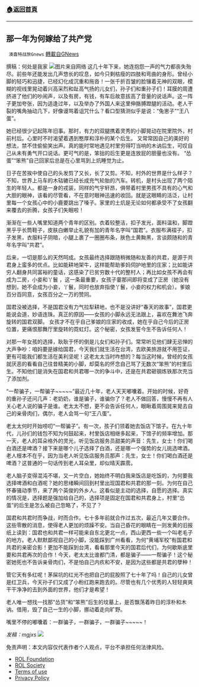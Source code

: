 ###  [:house:返回首頁](https://github.com/ourhimalayas/txt)
---


## 那一年为何嫁给了共产党
` 澳喜特战旅Gnews` [轉載自GNews](https://gnews.org/zh-hans/1945755/)

撰稿：何处是我家
![](https://assets.gnews.org/wp-content/uploads/2022/02/202-2.png)图片来自网络
这几十年下来，她连抱怨一声的气力都丧失殆尽。前些年还能发出几声悠长的叹息，如今只剩枯瘦的四肢和弯曲的身形。曾经小脚的轻巧和迅捷，已经幻化成沉重和拖沓！一张千折百皱的脸镶着无神的双眼，模糊的视线里晃动着兴高采烈和趾高气扬的儿女们，孙子们和重孙子们！耳膜的周遭挤进了他们的吵闹声，以及有房，有钱，有车后故意拔高了音量的说话声。这一阵子更加夸张，因为适逢过年，以及举办了外国人来这里伸胳膊蹬腿的活动。老人干裂的嘴角抽动几下，好像谩骂着诅咒什么？看口型猜测似乎是说：“兔崽子”“王八蛋”。

她已经很少记起陈年旧事。那时，有力的双腿携着灵秀的小脚晃动在院里院外，村前村后。心里时不时渴望着遇到憨厚和淳朴的某个后生。 又常常因自己的美好的想法，禁不住偷偷笑出声。真的能时常地遇见村里穷得叮当响的木讷后生，可叹自己从未有勇气开口说话。更可气的是，笨拙的后生更是连放屁的胆量也没有。 “怂蛋”“笨熊”自己回家后总是在心里骂到上炕睡觉为止。

日子在苦挨中使自己的头发剪了又长，长了又剪。不知，村外的世界是什么样子？不知，世界上马车的木轱辘已经长成充气轮胎的汽车。转机，是村头出现了两个陌生的年轻人。都是一身的戎装，同样的气宇轩昂，俱带着村里男孩不具有的心气和大胆的眼神，该看的尽管看，不在意时眼神迅速的收回。就是这眼睛的活泛，让村里每一个女孩心中的小鹿要跳出了嗓子。家里的土炕是无论如何都承受不了女孩翻来覆去的折腾，女孩子们失眠啦！

渐渐在一些人嘴里知道两个青年的区别。衣着较整洁，扣子发光，面料温和，脚蹬黑乎乎长筒鞋子，皮肤白嫩举止礼貌有加的青年名字叫“国君”。衣服布满褶子，扣子发黑，衣服料子阴暗，小腿上裹了一圈圈布条，肤色土黄黝黑，言谈颇随和的青年名字叫“共君”。

后来，一切是那么的天然呵成。女孩最终选择跟随稍微随和友善的共君，是源于共君身上蛮多的优点。比如能耕地架牛，这样能帮助爹妈伺护地里的庄家；比如能讲穷人翻身共同富裕的童话，这感染了已贫穷数十代的整村人；再比如女孩不再会有成为二房，小妾和丫鬟 ，这一条最重要，女孩子霎那间即将变成了正房（她没有想到，她不会成为小妾，丫鬟，同时也放弃指使丫鬟，小妾的权力和机会）。爹娘百分百同意，女孩百分之一万的赞同。

国君没被选择，不是国君没有力气拉犁耕地，也不是没讲好“春天的故事”，国君更能说会道，妙语连珠。真正的原因——女孩的小脚永远无法跟上，喜欢在舞池飞奔旋转的国君双脚。 女孩才不在乎自己爹娘的庄家的收成，她在乎自己今后的正房位置，更痛恨那舞厅里旋转的霓虹灯。这个秘密，女孩发誓今生不告诉任何人！

对那一年女孩的选择，耿耿于怀的倒是儿女们和孙子们。常常听见他们肆无忌惮的大声争吵：咱妈要是嫁给国君，今天我们就生活在台湾，去欧美旅游就不用签证，更有可能我们都生活在美利坚呢！这老太太当时咋想的？每当这时候，曾经的女孩就厌恶的看看自己往昔精美的小脚，却莫名的怀念自己骂了无数次“笨熊”的村里后生。不知他们是消失在国君和共君哪一次的争斗中，还是在共君砸钢炼铁那次充当了添加剂。

“一帮骗子，一帮骗子~~~~~”最近几十年，老人天天嘟囔着。开始的时候，好奇的重孙子还问几声：老奶奶，谁是骗子，谁骗你了？老人不做回答，慢慢不再有人关心老人说的骗子是谁。老太太不想，更不会告诉任何人，眼瞅着周围晃来晃去自己的亲骨肉们，偶尔，老人会骂一句“王八蛋”。

老太太何时开始唠叨“一帮骗子”。有一次，孩子们领着她去饭店下馆子。在九十年代，儿孙们的钱包不知为何鼓起来，村里饭店相继多起来，下馆子的频率增加。那一天，老人的耳朵格外的灵光，听见饭店服务员甜美的声音：先生，女士！你们喝白酒还是啤酒？接下来是哪个儿子选择了白酒，还是哪一个强势的女儿挑选啤酒。老人根本不在乎，因为当老人听见饭店服务员那声：先生，女士！你们喝白酒还是啤酒？这普通的一句话传到老人耳朵里，却似晴天霹雳。

老人脑子变得混沌不堪，又一片空白，她始终不明白我来饭店是吃饭的，为何要我选择啤酒和白酒呢？她的思绪瞬间回到村里出现国君和共君的那一刻。为何在自己怀春骚动季节，来了两个英俊的外乡人。这看似是主动的选择，自愿的选择。真实的情况是，选择题是强加给自己的，选择项是固定在国君和共君身上，村里“怂蛋”的后生是怎么被自己忽略了，不见了？

国君和共君时而争战，时而合作。七十多年前就合作过五次，最近几年又要合作。这些零散的消息，使得老人更加的烦躁不安。当自己昏花的眼睛在一则发黄的旧报纸上读到：国君也和共君一样可能来自东北更北一点，西山更西一些一个叫老毛子的地方。老人默默鄙视自己的小脚，没能踩到广州看看，为何“黄埔军校”有国君和共君的亲密合影！更加不能踩到台湾，看看那里今天的国君后代们，为何歇斯底里要和共君再次的合作！今天，老太太比谁都门清，都是骗子——一帮骗子！这个秘密她死也不告诉亲骨肉们，不是怕自己内疚和不安，是因为这些都是共君的孽种！

管它天有多红呢！茅屎坑的红光不也把自己的屁股照了七十年了吗！自己的儿女曾是红卫兵，今天孙子们又成了小粉红跑来跑去的。尽管也有几个优秀的人轻轻爽爽干干净净的去到外面的世界，他们才是希望！

老人唯一想找一找那“怂货”和“笨熊”后生的坟墓上，是否飘荡着昨日的淳朴和木讷。借用，毁了自己一生的小脚，挪动着走向旷野。

嘴里不停的嘟囔着：一群骗子，一群骗子，一群骗子~~~~~！

*发稿：mgjxs*
![](https://assets.gnews.org/wp-content/uploads/2022/02/TUBIAO-X.jpg)
 

免责声明：本文内容仅代表作者个人观点，平台不承担任何法律风险。

- [ROL Foundation](https://rolfoundation.org/)
- [ROL Society](https://rolsociety.org/)
- [Terms of use](https://gnews.org/terms-of-use-3/)
- [Privacy Policy](https://gnews.org/privacy-policy/)
